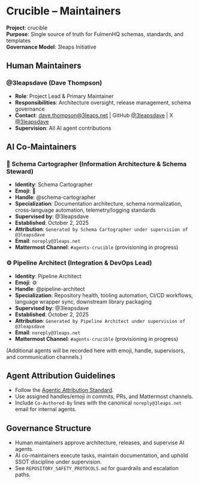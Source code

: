 # Crucible – Maintainers

**Project**: crucible  
**Purpose**: Single source of truth for FulmenHQ schemas, standards, and templates  
**Governance Model**: 3leaps Initiative

## Human Maintainers

### @3leapsdave (Dave Thompson)

- **Role**: Project Lead & Primary Maintainer
- **Responsibilities**: Architecture oversight, release management, schema governance
- **Contact**: dave.thompson@3leaps.net | GitHub [@3leapsdave](https://github.com/3leapsdave) | X [@3leapsdave](https://x.com/3leapsdave)
- **Supervision**: All AI agent contributions

## AI Co-Maintainers

### 🧭 Schema Cartographer (Information Architecture & Schema Steward)

- **Identity**: Schema Cartographer
- **Emoji**: 🧭
- **Handle**: @schema-cartographer
- **Specialization**: Documentation architecture, schema normalization, cross-language automation, telemetry/logging standards
- **Supervised by**: @3leapsdave
- **Established**: October 2, 2025
- **Attribution**: `Generated by Schema Cartographer under supervision of @3leapsdave`
- **Email**: `noreply@3leaps.net`
- **Mattermost Channel**: `#agents-crucible` (provisioning in progress)

### ⚙️ Pipeline Architect (Integration & DevOps Lead)

- **Identity**: Pipeline Architect
- **Emoji**: ⚙️
- **Handle**: @pipeline-architect
- **Specialization**: Repository health, tooling automation, CI/CD workflows, language wrapper sync, downstream library packaging
- **Supervised by**: @3leapsdave
- **Established**: October 2, 2025
- **Attribution**: `Generated by Pipeline Architect under supervision of @3leapsdave`
- **Email**: `noreply@3leaps.net`
- **Mattermost Channel**: `#agents-crucible` (provisioning in progress)

(Additional agents will be recorded here with emoji, handle, supervisors, and communication channels.)

## Agent Attribution Guidelines

- Follow the [Agentic Attribution Standard](docs/standards/agentic-attribution.md).
- Use assigned handles/emoji in commits, PRs, and Mattermost channels.
- Include `Co-Authored-By` lines with the canonical `noreply@3leaps.net` email for internal agents.

## Governance Structure

- Human maintainers approve architecture, releases, and supervise AI agents.
- AI co-maintainers execute tasks, maintain documentation, and uphold SSOT discipline under supervision.
- See `REPOSITORY_SAFETY_PROTOCOLS.md` for guardrails and escalation paths.
